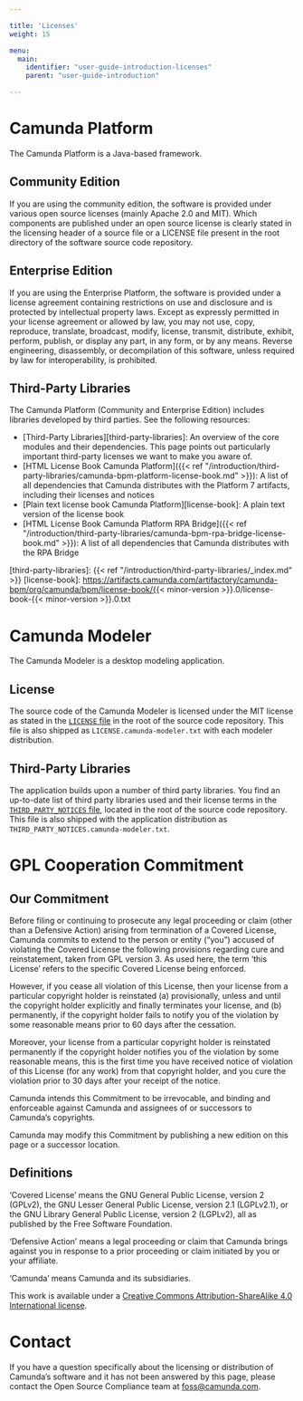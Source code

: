 ```yaml
---

title: 'Licenses'
weight: 15

menu:
  main:
    identifier: "user-guide-introduction-licenses"
    parent: "user-guide-introduction"

---
```



# Camunda Platform

The Camunda Platform is a Java-based framework.

## Community Edition

If you are using the community edition, the software is provided under various open source licenses (mainly Apache 2.0 and MIT). Which components are published under an open source license is clearly stated in the licensing header of a source file or a LICENSE file present in the root directory of the software source code repository.

## Enterprise Edition

If you are using the Enterprise Platform, the software is provided under a license agreement containing restrictions on use and disclosure and is protected by intellectual property laws. Except as expressly permitted in your license agreement or allowed by law, you may not use, copy, reproduce, translate, broadcast, modify, license, transmit, distribute, exhibit, perform, publish, or display any part, in any form, or by any means. Reverse engineering, disassembly, or decompilation of this software, unless required by law for interoperability, is prohibited.

## Third-Party Libraries

The Camunda Platform (Community and Enterprise Edition) includes libraries developed by third parties. See the following resources:

* [Third-Party Libraries][third-party-libraries]: An overview of the core modules and their dependencies. This page points out particularly important third-party licenses we want to make you aware of.
* [HTML License Book Camunda Platform]({{< ref "/introduction/third-party-libraries/camunda-bpm-platform-license-book.md" >}}): A list of all dependencies that Camunda distributes with the Platform 7 artifacts, including their licenses and notices
* [Plain text license book Camunda Platform][license-book]: A plain text version of the license book
* [HTML License Book Camunda Platform RPA Bridge]({{< ref "/introduction/third-party-libraries/camunda-bpm-rpa-bridge-license-book.md" >}}): A list of all dependencies that Camunda distributes with the RPA Bridge

[third-party-libraries]: {{< ref "/introduction/third-party-libraries/_index.md" >}}
[license-book]: https://artifacts.camunda.com/artifactory/camunda-bpm/org/camunda/bpm/license-book/{{< minor-version >}}.0/license-book-{{< minor-version >}}.0.txt


# Camunda Modeler

The Camunda Modeler is a desktop modeling application.

## License 

The source code of the Camunda Modeler is licensed under the MIT license as stated in the [`LICENSE` file](https://github.com/camunda/camunda-modeler/blob/master/LICENSE) in the root of the source code repository. This file is also shipped as `LICENSE.camunda-modeler.txt` with each modeler distribution.

## Third-Party Libraries

The application builds upon a number of third party libraries. You find an up-to-date list of third party libraries used and their license terms in the [`THIRD_PARTY_NOTICES` file](https://github.com/camunda/camunda-modeler/blob/master/THIRD_PARTY_NOTICES), located in the root of the source code repository. This file is also shipped with the application distribution as `THIRD_PARTY_NOTICES.camunda-modeler.txt`.

# GPL Cooperation Commitment

## Our Commitment

Before filing or continuing to prosecute any legal proceeding or claim (other than a Defensive Action) arising from termination of a Covered License, Camunda commits to extend to the person or entity (“you”) accused of violating the Covered License the following provisions regarding cure and reinstatement, taken from GPL version 3. As used here, the term ‘this License’ refers to the specific Covered License being enforced.

However, if you cease all violation of this License, then your license from a particular copyright holder is reinstated (a) provisionally, unless and until the copyright holder explicitly and finally terminates your license, and (b) permanently, if the copyright holder fails to notify you of the violation by some reasonable means prior to 60 days after the cessation.

Moreover, your license from a particular copyright holder is reinstated permanently if the copyright holder notifies you of the violation by some reasonable means, this is the first time you have received notice of violation of this License (for any work) from that copyright holder, and you cure the violation prior to 30 days after your receipt of the notice.

Camunda intends this Commitment to be irrevocable, and binding and enforceable against Camunda and assignees of or successors to Camunda’s copyrights.

Camunda may modify this Commitment by publishing a new edition on this page or a successor location.

## Definitions

‘Covered License’ means the GNU General Public License, version 2 (GPLv2), the GNU Lesser General Public License, version 2.1 (LGPLv2.1), or the GNU Library General Public License, version 2 (LGPLv2), all as published by the Free Software Foundation.

‘Defensive Action’ means a legal proceeding or claim that Camunda brings against you in response to a prior proceeding or claim initiated by you or your affiliate.

‘Camunda’ means Camunda and its subsidiaries.

This work is available under a [Creative Commons Attribution-ShareAlike 4.0 International license](https://creativecommons.org/licenses/by-sa/4.0/).

# Contact

If you have a question specifically about the licensing or distribution of Camunda’s software and it has not been answered by this page, please contact the Open Source Compliance team at [foss@camunda.com](mailto:foss@camunda.com).
